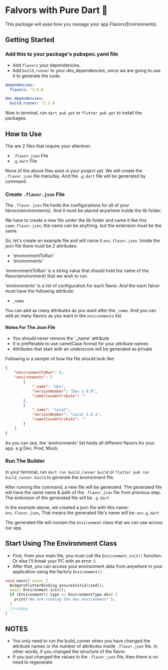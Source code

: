 # Falvors with Pure Dart 🍧

This package will ease how you manage your app Flavors(Environments).

## Getting Started

### Add this to your package's pubspec.yaml file

* Add `flavorz` your dependencies.
* Add `build_runner` to your dev_dependencies, since we are going to use it to generate the code.

```yaml
dependencies:
  flavorz: ^1.0.0

dev_dependencies:
  build_runner: ^2.2.0
```

Now in terminal, run `dart pub get` or `flutter pub get` to install the packages.

## How to Use

The are 2 files that require your attention:

* `.flavor.json` File
* `.g.dart` File

None of the above files exist in your project yet.
We will create the `.flavor.json` file manullay.
And the `.g.dart` file will be generated by command.

### Create `.flavor.json` File

The `.flavor.json` file holds the configurations for all of your falvors(environments).
And it must be placed anywhere inside the lib folder.

We have to create a new file under the lib folder and name it like this `name.flavor.json`, the name can be anything. but the extension must be the same.

So, let's create an example file and will name it `env.flavor.json`.
Inisde the json file there must be 2 attributes:

* 'environmentToRun'
* 'environments'

'environmentToRun' is a string value that should hold the name of the flavor(environment) that we wish to run.

'environments' is a list of configuration for each flavor. And the each falvor must have the following attribute:

* `_name`

You can add as many attributes as you want after the `_name`.
And you can add as many flavors as you want in the `environments` list.

#### Notes For The Json File

* You should never remove the '_name' attribute
* It is prefferable to use camelCase format for your attribute names
* Attributes that start with an underscore will be generated as private

Following is a sample of how the file should look like:

```json
{
    "environmentToRun": 0,
    "environments": [
        {
            "_name": "dev",
            "versionNumber": "Dev 1.0.0",
            "camelCaseAttribute": ""
        },
        {
            "_name": "local",
            "versionNumber": "Local 1.0.1",
            "camelCaseAttribute": ""
        }
    ]
}
```

As you can see, the 'environments' list holds all different flavors for your app. e.g Dev, Prod, Mock.

### Run The Builder

In your terminal, run `dart run build_runner build` or `flutter pub run build_runner build`
to generate the environment file.

After running the command, a new file will be generated.
The generated file will have the same name & path of the `.flavor.json` file from previous step.
The extension of the generated file will be `.g.dart`

In the example above, we created a json file with this name: `env.flavor.json`,
That means the generated file's name will be: `env.g.dart`

The generated file will contain the `Environment` class that we can use across our app.

## Start Using The Environment Class

* First, from your main file, you must call the `Environment.init()` function. Or else I'll break your PC with an error :)
* After that, you can access your environment data from anywhere in your application using the factory `Environment()`

```dart
void main() async {
  WidgetsFlutterBinding.ensureInitialized();
  await Environment.init();
  if (Environment().type == EnvironmentType.dev) {
    print('We are running the dev environment!');
  }
  //runApp
}
```

## NOTES

* You only need to run the build_runner when you have changed the attribute names or the number of attributes inside `.flavor.json` file. In other words, if you changed the structure of the flavor.
* If you just changed the values in the `.flavor.json` file, then there is no need to regenerate
